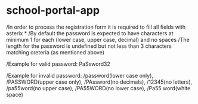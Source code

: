 # school-portal-app
/In order to process the registration form it is required to fill all fields with asterix *
/By default the password is expected to have characters at minimum 1 for each (lower case, upper case, decimal) and no spaces
/The length for the password is undefined but not less than 3 characters matching creteria (as mentioned above)

/Example for valid password: PaSsword32

/Example for invalid password: 
/password(lower case only), 
/PASSWORD(upper case only), 
/PAssword(no decimals), 
/12345(no letters), 
/pa55word(no upper case), 
/PA55WORD(no lower case), 
/Pa55 word(white space)
